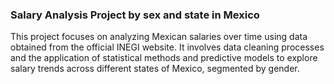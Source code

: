 ### Salary Analysis Project by sex and state in Mexico
This project focuses on analyzing Mexican salaries over time using data obtained from the official INEGI website. It involves data cleaning processes and the application of statistical methods and predictive models to explore salary trends across different states of Mexico, segmented by gender.